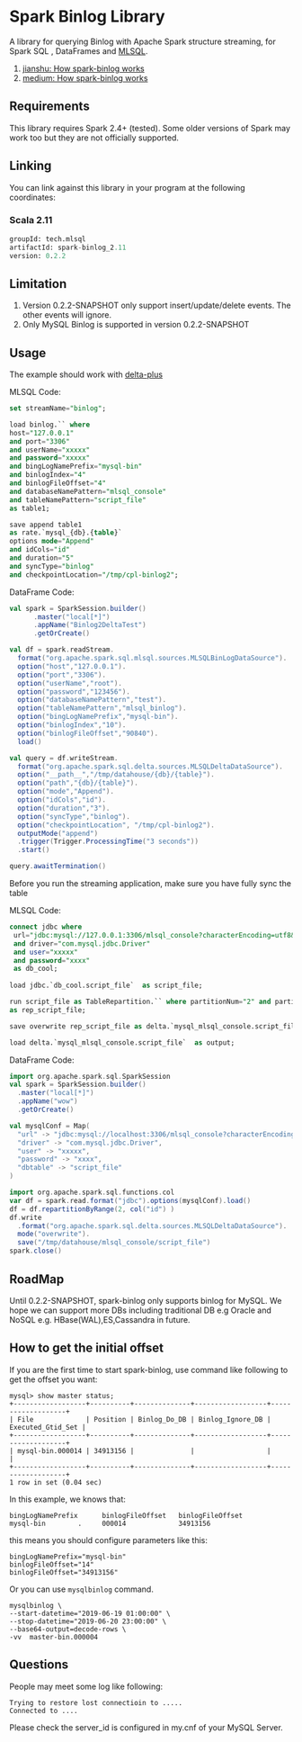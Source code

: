# Spark Binlog Library

A library for querying Binlog with Apache Spark structure streaming, 
for Spark SQL , DataFrames and [MLSQL](http://www.mlsql.tech).

1. [jianshu: How spark-binlog works](https://www.jianshu.com/p/e7c3e84a0ea7)
2. [medium: How spark-binlog works](https://medium.com/@williamsmith_74955/how-spark-binlog-works-323c16fb1498)
  
## Requirements

This library requires Spark 2.4+ (tested).
Some older versions of Spark may work too but they are not officially supported.

## Linking 

You can link against this library in your program at the following coordinates:

### Scala 2.11

```sql
groupId: tech.mlsql
artifactId: spark-binlog_2.11
version: 0.2.2
```

## Limitation

1. Version 0.2.2-SNAPSHOT only support insert/update/delete events. The other events will ignore.
2. Only MySQL Binlog is supported in version 0.2.2-SNAPSHOT

## Usage

The example should work with [delta-plus](https://github.com/allwefantasy/delta-plus)

MLSQL Code:

```sql
set streamName="binlog";

load binlog.`` where 
host="127.0.0.1"
and port="3306"
and userName="xxxxx"
and password="xxxxx"
and bingLogNamePrefix="mysql-bin"
and binlogIndex="4"
and binlogFileOffset="4"
and databaseNamePattern="mlsql_console"
and tableNamePattern="script_file"
as table1;

save append table1  
as rate.`mysql_{db}.{table}` 
options mode="Append"
and idCols="id"
and duration="5"
and syncType="binlog"
and checkpointLocation="/tmp/cpl-binlog2";
```

DataFrame Code:

```scala
val spark = SparkSession.builder()
      .master("local[*]")
      .appName("Binlog2DeltaTest")
      .getOrCreate()

val df = spark.readStream.
  format("org.apache.spark.sql.mlsql.sources.MLSQLBinLogDataSource").
  option("host","127.0.0.1").
  option("port","3306").
  option("userName","root").
  option("password","123456").
  option("databaseNamePattern","test").
  option("tableNamePattern","mlsql_binlog").
  option("bingLogNamePrefix","mysql-bin").
  option("binlogIndex","10").
  option("binlogFileOffset","90840").
  load()

val query = df.writeStream.
  format("org.apache.spark.sql.delta.sources.MLSQLDeltaDataSource").
  option("__path__","/tmp/datahouse/{db}/{table}").
  option("path","{db}/{table}").
  option("mode","Append").
  option("idCols","id").
  option("duration","3").
  option("syncType","binlog").
  option("checkpointLocation", "/tmp/cpl-binlog2").
  outputMode("append")
  .trigger(Trigger.ProcessingTime("3 seconds"))
  .start()

query.awaitTermination()

```


Before you run the streaming application, make sure you have fully sync the table 

MLSQL Code:

```sql
connect jdbc where
 url="jdbc:mysql://127.0.0.1:3306/mlsql_console?characterEncoding=utf8&zeroDateTimeBehavior=convertToNull&tinyInt1isBit=false"
 and driver="com.mysql.jdbc.Driver"
 and user="xxxxx"
 and password="xxxx"
 as db_cool;
 
load jdbc.`db_cool.script_file`  as script_file;

run script_file as TableRepartition.`` where partitionNum="2" and partitionType="range" and partitionCols="id"
as rep_script_file;

save overwrite rep_script_file as delta.`mysql_mlsql_console.script_file` ;

load delta.`mysql_mlsql_console.script_file`  as output;
```

DataFrame Code:

```scala
import org.apache.spark.sql.SparkSession
val spark = SparkSession.builder()
  .master("local[*]")
  .appName("wow")
  .getOrCreate()

val mysqlConf = Map(
  "url" -> "jdbc:mysql://localhost:3306/mlsql_console?characterEncoding=utf8&zeroDateTimeBehavior=convertToNull&tinyInt1isBit=false",
  "driver" -> "com.mysql.jdbc.Driver",
  "user" -> "xxxxx",
  "password" -> "xxxx",
  "dbtable" -> "script_file"
)

import org.apache.spark.sql.functions.col
var df = spark.read.format("jdbc").options(mysqlConf).load()
df = df.repartitionByRange(2, col("id") )
df.write
  .format("org.apache.spark.sql.delta.sources.MLSQLDeltaDataSource").
  mode("overwrite").
  save("/tmp/datahouse/mlsql_console/script_file")
spark.close()
```

## RoadMap

Until 0.2.2-SNAPSHOT, spark-binlog only supports binlog for MySQL.
We hope we can support more DBs including traditional DB e.g Oracle and 
NoSQL e.g. HBase(WAL),ES,Cassandra in future.  


## How to get the initial offset 

If you are the first time to start spark-binlog, use command like following to get the offset you want:

```
mysql> show master status;
+------------------+----------+--------------+------------------+-------------------+
| File             | Position | Binlog_Do_DB | Binlog_Ignore_DB | Executed_Gtid_Set |
+------------------+----------+--------------+------------------+-------------------+
| mysql-bin.000014 | 34913156 |              |                  |                   |
+------------------+----------+--------------+------------------+-------------------+
1 row in set (0.04 sec)
```  

In this example, we knows that:

```       
bingLogNamePrefix      binlogFileOffset   binlogFileOffset
mysql-bin        .     000014             34913156
```

this means you should configure parameters like this: 

```
bingLogNamePrefix="mysql-bin"
binlogFileOffset="14"
binlogFileOffset="34913156"
```


Or you can use `mysqlbinlog` command.
```
mysqlbinlog \ 
--start-datetime="2019-06-19 01:00:00" \ 
--stop-datetime="2019-06-20 23:00:00" \ 
--base64-output=decode-rows \
-vv  master-bin.000004

```  

## Questions

People may meet some log like following:

```
Trying to restore lost connectioin to .....
Connected to ....
```

Please check the server_id is configured in my.cnf of your MySQL Server. 
  

 





